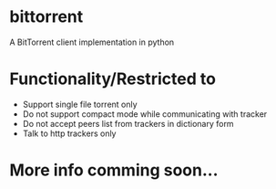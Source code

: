 # bittorrent
A BitTorrent client implementation in python
# Functionality/Restricted to
* Support single file torrent only
* Do not support compact mode while communicating with tracker
* Do not accept peers list from trackers in dictionary form
* Talk to http trackers only
# More info comming soon...
